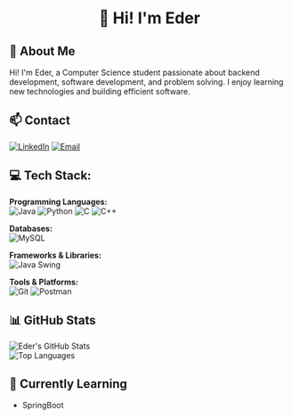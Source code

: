 # <p align="center">👋 Hi! I'm Eder</p>

## 📝 About Me
Hi! I'm Eder, a Computer Science student passionate about backend development, software development, and problem solving. I enjoy learning new technologies and building efficient software.

## 📫 Contact 
[![LinkedIn](https://img.shields.io/badge/linkedin-%230077B5.svg?style=for-the-badge&logo=linkedin&logoColor=white)](https://www.linkedin.com/in/ederesquivelm/)
[![Email](https://img.shields.io/badge/email-D14836?style=for-the-badge&logo=gmail&logoColor=white)](mailto:eder.esquivelmld@gmail.com)

## 💻 Tech Stack:

**Programming Languages:**  
![Java](https://img.shields.io/badge/java-%23ED8B00.svg?style=for-the-badge&logo=openjdk&logoColor=white)
![Python](https://img.shields.io/badge/python-3670A0?style=for-the-badge&logo=python&logoColor=ffdd54)
![C](https://img.shields.io/badge/c-%2300599C.svg?style=for-the-badge&logo=c&logoColor=white)
![C++](https://img.shields.io/badge/c++-%2300599C.svg?style=for-the-badge&logo=c%2B%2B&logoColor=white)

**Databases:**  
![MySQL](https://img.shields.io/badge/mysql-4479A1.svg?style=for-the-badge&logo=mysql&logoColor=white)

**Frameworks & Libraries:**  
![Java Swing](https://img.shields.io/badge/Java_Swing-5382A1?style=for-the-badge&logo=java&logoColor=white)

**Tools & Platforms:**  
![Git](https://img.shields.io/badge/git-%23F05033.svg?style=for-the-badge&logo=git&logoColor=white)
![Postman](https://img.shields.io/badge/postman-%23FF6C37.svg?style=for-the-badge&logo=postman&logoColor=white)

## 📊 GitHub Stats
![Eder's GitHub Stats](https://github-readme-stats.vercel.app/api?username=EderEsquivelM&show_icons=true&theme=transparent) <br>
![Top Languages](https://github-readme-stats.vercel.app/api/top-langs/?username=EderEsquivelM&layout=compact&theme=transparent)


## 🌱 Currently Learning
- SpringBoot
